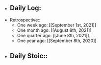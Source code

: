 - Daily Log:
    -
- Retrospective::
    - One week ago: [[September 1st, 2021]]
    - One month ago: [[August 8th, 2021]]
    - One quarter ago: [[June 8th, 2021]]
    - One year ago: [[September 8th, 2020]]
- Daily Stoic::
    -
